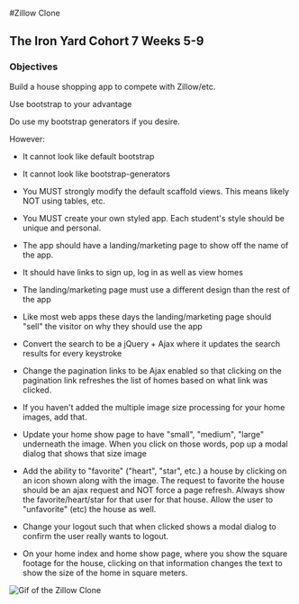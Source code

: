 #Zillow Clone
## The Iron Yard Cohort 7 Weeks 5-9

### Objectives
Build a house shopping app to compete with Zillow/etc.

Use bootstrap to your advantage

Do use my bootstrap generators if you desire.

However:

  * It cannot look like default bootstrap

  * It cannot look like bootstrap-generators

  * You MUST strongly modify the default scaffold views. This means likely NOT using tables, etc.

  * You MUST create your own styled app. Each student's style should be unique and personal.

  * The app should have a landing/marketing page to show off the name of the app.

  * It should have links to sign up, log in as well as view homes

  * The landing/marketing page must use a different design than the rest of the app

  * Like most web apps these days the landing/marketing page should "sell" the visitor on why they should use the app

  * Convert the search to be a jQuery + Ajax where it updates the search results for every keystroke

  * Change the pagination links to be Ajax enabled so that clicking on the pagination link refreshes the list of homes based on what link was clicked.

  * If you haven't added the multiple image size processing for your home images, add that.

  * Update your home show page to have "small", "medium", "large" underneath the image. When you click on those words, pop up a modal dialog that shows that size image

  * Add the ability to "favorite" ("heart", "star", etc.) a house by clicking on an icon shown along with the image. The request to favorite the house should be an ajax request and NOT force a page refresh. Always show the favorite/heart/star for that user for that house. Allow the user to "unfavorite" (etc) the house as well.

  * Change your logout such that when clicked shows a modal dialog to confirm the user really wants to logout.

  * On your home index and home show page, where you show the square footage for the house, clicking on that information changes the text to show the size of the home in square meters.

![Gif of the Zillow Clone](app/assets/images/zillowclone.gif)
